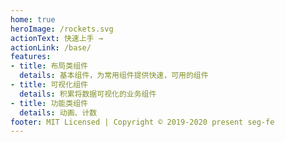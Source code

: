 ```yaml
---
home: true
heroImage: /rockets.svg
actionText: 快速上手 →
actionLink: /base/
features:
- title: 布局类组件
  details: 基本组件，为常用组件提供快速，可用的组件
- title: 可视化组件
  details: 积累将数据可视化的业务组件
- title: 功能类组件
  details: 动画、计数
footer: MIT Licensed | Copyright © 2019-2020 present seg-fe
---
```

